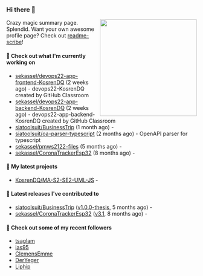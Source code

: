 ### Hi there 👋

<img align="right" src="https://github.com/KosrenDQ.png?size=512" width="256">

Crazy magic summary page. Splendid.
Want your own awesome profile page? Check out [readme-scribe](https://github.com/muesli/readme-scribe)!

#### 👷 Check out what I'm currently working on

- [sekassel/devops22-app-frontend-KosrenDQ](https://github.com/sekassel/devops22-app-frontend-KosrenDQ) (2 weeks ago) - devops22-KosrenDQ created by GitHub Classroom
- [sekassel/devops22-app-backend-KosrenDQ](https://github.com/sekassel/devops22-app-backend-KosrenDQ) (2 weeks ago) - devops22-app-backend-KosrenDQ created by GitHub Classroom
- [siatoolsuit/BusinessTrip](https://github.com/siatoolsuit/BusinessTrip) (1 month ago) - 
- [siatoolsuit/oa-parser-typescript](https://github.com/siatoolsuit/oa-parser-typescript) (2 months ago) - OpenAPI parser for typescript
- [sekassel/pmws2122-files](https://github.com/sekassel/pmws2122-files) (5 months ago) - 
- [sekassel/CoronaTrackerEsp32](https://github.com/sekassel/CoronaTrackerEsp32) (8 months ago) - 

#### 🌱 My latest projects

- [KosrenDQ/MA-S2-SE2-UML-JS](https://github.com/KosrenDQ/MA-S2-SE2-UML-JS) - 

#### 🔭 Latest releases I've contributed to

- [siatoolsuit/BusinessTrip](https://github.com/siatoolsuit/BusinessTrip) ([v1.0.0-thesis](https://github.com/siatoolsuit/BusinessTrip/releases/tag/v1.0.0-thesis), 5 months ago) - 
- [sekassel/CoronaTrackerEsp32](https://github.com/sekassel/CoronaTrackerEsp32) ([v3.1](https://github.com/sekassel/CoronaTrackerEsp32/releases/tag/v3.1), 8 months ago) - 

#### 👯 Check out some of my recent followers

- [tsaglam](https://github.com/tsaglam)
- [ias95](https://github.com/ias95)
- [ClemensEmme](https://github.com/ClemensEmme)
- [DerYeger](https://github.com/DerYeger)
- [Liphip](https://github.com/Liphip)
